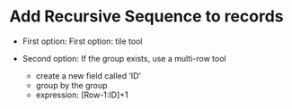 # Add Recursive Sequence to records

- First option: First option: tile tool

- Second option:  If the group exists, use a multi-row tool
    - create a new field called ‘ID’
    - group by the group
    - expression: [Row-1:ID]+1
